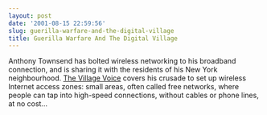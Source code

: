 ```yaml
---
layout: post
date: '2001-08-15 22:59:56'
slug: guerilla-warfare-and-the-digital-village
title: Guerilla Warfare And The Digital Village
---
```


Anthony Townsend has bolted wireless networking to his broadband connection, and is sharing it with the residents of his New York neighbourhood. [The Village Voice](http://www.villagevoice.com/issues/0133/meyers.php) covers his crusade to set up wireless Internet access zones: small areas, often called free networks, where people can tap into high-speed connections, without cables or phone lines, at no cost... 